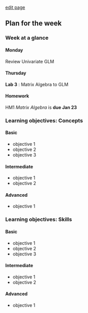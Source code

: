 [edit page](https://github.com/andkov/psy533/edit/gh-pages/3.md)


## Plan for the week 

### Week at a glance

#### Monday
Review Univariate GLM  

#### Thursday 

**Lab 3** : Matrix Algebra to GLM

#### Homework 
HM1 *Matrix Algebra* is **due Jan 23**  


### Learning objectives: Concepts


#### Basic
- objective 1  
- objective 2  
- objective 3  

#### Intermediate  
- objective 1  
- objective 2  

#### Advanced 
- objective 1     


### Learning objectives: Skills 


#### Basic
- objective 1  
- objective 2  
- objective 3  

#### Intermediate  
- objective 1  
- objective 2  

#### Advanced 
- objective 1 
